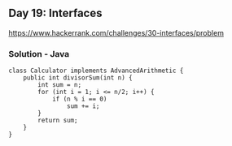 ## Day 19: Interfaces
https://www.hackerrank.com/challenges/30-interfaces/problem

### Solution - Java
```
class Calculator implements AdvancedArithmetic {
    public int divisorSum(int n) {
        int sum = n;
        for (int i = 1; i <= n/2; i++) {
            if (n % i == 0)
                sum += i;
        }
        return sum;
    }
}
```

